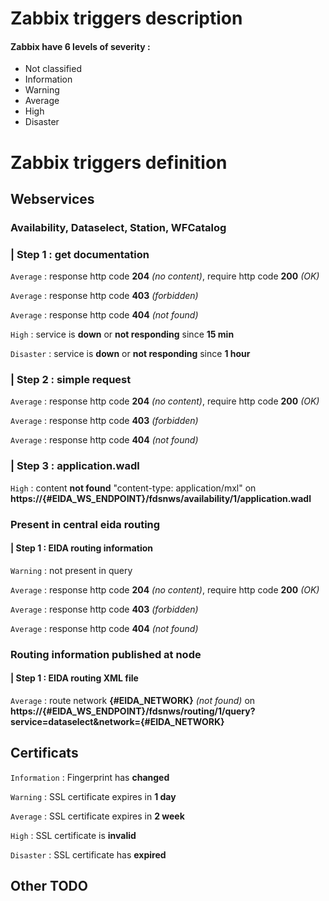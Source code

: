 #  Zabbix triggers description
#### Zabbix have 6 levels of severity :
- Not classified
- Information
- Warning
- Average
- High
- Disaster

# Zabbix  triggers definition
## Webservices
### Availability, Dataselect, Station, WFCatalog
### | Step 1 : get documentation

`Average` : response http code **204** *(no content)*, require http code **200** *(OK)* 

`Average` : response http code **403** *(forbidden)*

`Average` : response http code **404** *(not found)*

`High` : service is **down** or **not responding** since **15 min**

`Disaster` : service is **down** or **not responding** since **1 hour**

### | Step 2 : simple request

`Average` : response http code **204** *(no content)*, require http code **200** *(OK)*

`Average` : response http code **403** *(forbidden)*

`Average` : response http code **404** *(not found)*

### | Step 3 : application.wadl

`High` : content **not found** "content-type: application/mxl" on **https://{#EIDA_WS_ENDPOINT}/fdsnws/availability/1/application.wadl**

### Present in central eida routing
#### | Step 1 : EIDA routing information 

`Warning` : not present in query

`Average` : response http code **204** *(no content)*, require http code **200** *(OK)*

`Average` : response http code **403** *(forbidden)*

`Average` : response http code **404** *(not found)*

### Routing information published at node
#### | Step 1 : EIDA routing XML file
`Average` : route network **{#EIDA_NETWORK}** *(not found)* on **https://{#EIDA_WS_ENDPOINT}/fdsnws/routing/1/query?service=dataselect&network={#EIDA_NETWORK}**

## Certificats

`Information` : Fingerprint has **changed**

`Warning` : SSL certificate expires in **1 day**

`Average` : SSL certificate expires in **2 week**

`High` : SSL certificate is **invalid**

`Disaster` : SSL certificate has **expired**


## Other TODO
